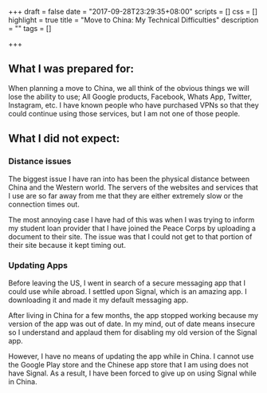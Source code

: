 +++
draft = false
date = "2017-09-28T23:29:35+08:00"
scripts = []
css = []
highlight = true
title = "Move to China: My Technical Difficulties"
description = ""
tags = []

+++
## What I was prepared for:
When planning a move to China, we all think of the obvious things we will lose the ability to use; All Google products, Facebook, Whats App, Twitter, Instagram, etc. I have known people who have purchased VPNs so that they could continue using those services, but I am not one of those people.

## What I did not expect:

### Distance issues
The biggest issue I have ran into has been the physical distance between China and the Western world. The servers of the websites and services that I use are so far away from me that they are either extremely slow or the connection times out.

The most annoying case I have had of this was when I was trying to inform my student loan provider that I have joined the Peace Corps by uploading a document to their site. The issue was that I could not get to that portion of their site because it kept timing out.

### Updating Apps
Before leaving the US, I went in search of a secure messaging app that I could use while abroad. I settled upon Signal, which is an amazing app. I downloading it and made it my default messaging app.

After living in China for a few months, the app stopped working because my version of the app was out of date. In my mind, out of date means insecure so I understand and applaud them for disabling my old version of the Signal app.

However, I have no means of updating the app while in China. I cannot use the Google Play store and the Chinese app store that I am using does not have Signal. As a result, I have been forced to give up on using Signal while in China.